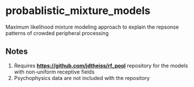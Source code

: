 # probablistic_mixture_models
Maximum likelihood mixture modeling approach to explain the repsonse patterns of crowded peripheral processing

## Notes
1. Requires **https://github.com/jdtheiss/rf_pool** repository for the models with non-uniform receptive fields
2. Psychophysics data are not included with the repository

